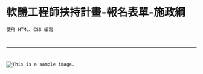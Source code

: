 # 軟體工程師扶持計畫-報名表單-施政綱

<code>使用 HTML、CSS 編寫

- - -
![](/https://imgur.com/H43BIJT "This is a sample image.")
